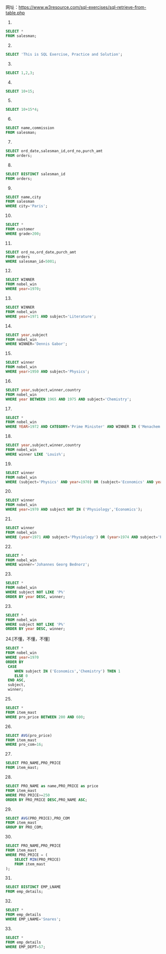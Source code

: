 网址：https://www.w3resource.com/sql-exercises/sql-retrieve-from-table.php

1.
```sql
SELECT * 
FROM salesman;
```

2.
```sql
SELECT 'This is SQL Exercise, Practice and Solution';
```

3.
```sql
SELECT 1,2,3;
```

4.
```sql
SELECT 10+15;
```

5.
```sql
SELECT 10+15*4;
```

6.
```sql
SELECT name,commission
FROM salesman;
```

7.
```sql
SELECT ord_date,salesman_id,ord_no,purch_amt
FROM orders;
```

8.
```sql
SELECT DISTINCT salesman_id
FROM orders;
```

9.
```sql
SELECT name,city
FROM salesman
WHERE city='Paris';
```

10.
```sql
SELECT *
FROM customer
WHERE grade>200;
```

11.
```sql
SELECT ord_no,ord_date,purch_amt
FROM orders
WHERE salesman_id=5001;
```

12.
```sql
SELECT WINNER
FROM nobel_win
WHERE year=1970;
```

13.
```sql
SELECT WINNER
FROM nobel_win
WHERE year=1971 AND subject='Literature';
```

14.
```sql
SELECT year,subject
FROM nobel_win
WHERE WINNER='Dennis Gabor';
```

15.
```sql
SELECT winner
FROM nobel_win
WHERE year>1950 AND subject='Physics';
```

16.
```sql
SELECT year,subject,winner,country
FROM nobel_win
WHERE year BETWEEN 1965 AND 1975 AND subject='Chemistry';
```

17.
```sql
SELECT *
FROM nobel_win
WHERE YEAR>1972 AND CATEGORY='Prime Minister' AND WINNER IN ('Menachem Begin','Yitzhak Rabin');
```

18.
```sql
SELECT year,subject,winner,country
FROM nobel_win
WHERE winner LIKE 'Louis%';
```

19.
```sql
SELECT winner
FROM nobel_win
WHERE (subject='Physics' AND year=1970) OR (subject='Economics' AND year=1971);
```

20.
```sql
SELECT winner
FROM nobel_win
WHERE year=1970 AND subject NOT IN ('Physiology','Economics');
```

21.
```sql
SELECT winner
FROM nobel_win
WHERE (year<1971 AND subject='Physiology') OR (year>1974 AND subject='Peace');
```

22.
```sql
SELECT *
FROM nobel_win
WHERE winner='Johannes Georg Bednorz';
```

23.
```sql
SELECT *
FROM nobel_win
WHERE subject NOT LIKE 'P%'
ORDER BY year DESC, winner;
```

23.
```sql
SELECT *
FROM nobel_win
WHERE subject NOT LIKE 'P%'
ORDER BY year DESC, winner;
```

24.[不懂，不懂，不懂]
```sql
SELECT *
FROM nobel_win
WHERE year=1970 
ORDER BY
 CASE
    WHEN subject IN ('Economics','Chemistry') THEN 1
    ELSE 0
 END ASC,
 subject,
 winner;
```

25.
```sql
SELECT *
FROM item_mast
WHERE pro_price BETWEEN 200 AND 600;
```

26.
```sql
SELECT AVG(pro_price)
FROM item_mast
WHERE pro_com=16;
```

27.
```sql
SELECT PRO_NAME,PRO_PRICE
FROM item_mast;
```

28.
```sql
SELECT PRO_NAME as name,PRO_PRICE as price
FROM item_mast
WHERE PRO_PRICE>=250
ORDER BY PRO_PRICE DESC,PRO_NAME ASC;
```

29.
```sql
SELECT AVG(PRO_PRICE),PRO_COM
FROM item_mast
GROUP BY PRO_COM;
```

30.
```sql
SELECT PRO_NAME,PRO_PRICE
FROM item_mast
WHERE PRO_PRICE = (
    SELECT MIN(PRO_PRICE)
    FROM item_mast
);
```

31.
```sql
SELECT DISTINCT EMP_LNAME
FROM emp_details;
```

32.
```sql
SELECT *
FROM emp_details
WHERE EMP_LNAME='Snares';
```

33.
```sql
SELECT *
FROM emp_details
WHERE EMP_DEPT=57;
```
